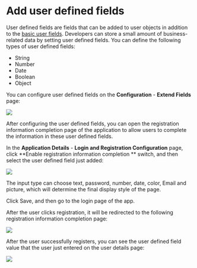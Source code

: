 # Add user defined fields

<LastUpdated/>

User defined fields are fields that can be added to user objects in addition to the [basic user fields](/docs/guides/user/user-profile.md). Developers can store a small amount of business-related data by setting user defined fields.
You can define the following types of user defined fields:

- String
- Number
- Date
- Boolean
- Object

You can configure user defined fields on the **Configuration** - **Extend Fields** page:

![](~@imagesEnUs/guides/authentication/udf1.png)

After configuring the user defined fields, you can open the registration information completion page of the application to allow users to complete the information in these user defined fields.

In the **Application Details** - **Login and Registration Configuration** page, click **Enable registration information completion ** switch, and then select the user defined field just added:

![](~@imagesEnUs/guides/authentication/udf2.png)

The input type can choose text, password, number, date, color, Email and picture, which will determine the final display style of the page.

Click Save, and then go to the login page of the app.

After the user clicks registration, it will be redirected to the following registration information completion page:

![](~@imagesEnUs/guides/authentication/udf3.png)

After the user successfully registers, you can see the user defined field value that the user just entered on the user details page:

![](~@imagesEnUs/guides/authentication/udf4.png)
